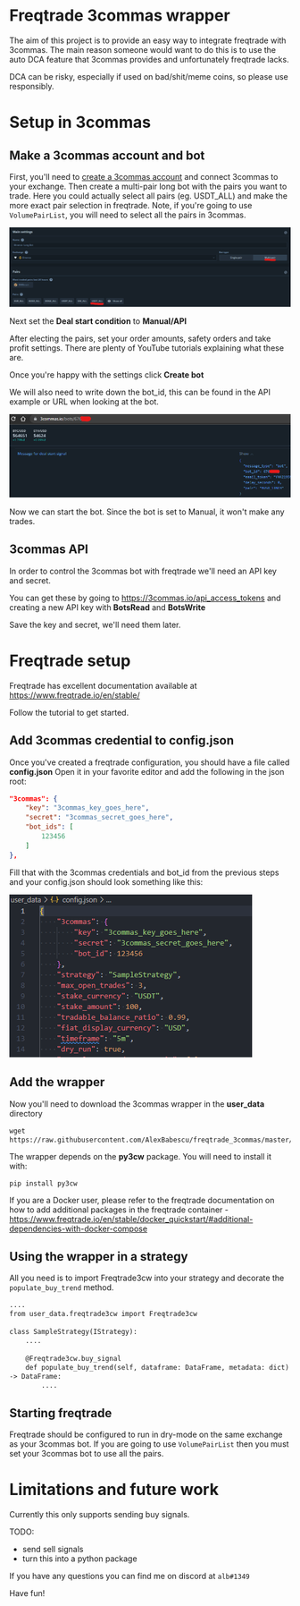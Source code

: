 # Freqtrade 3commas wrapper

The aim of this project is to provide an easy way to integrate freqtrade with 3commas. The main reason someone would want to do this is to use the auto DCA feature that 3commas provides and unfortunately freqtrade lacks.

DCA can be risky, especially if used on bad/shit/meme coins, so please use responsibly.


# Setup in 3commas

## Make a 3commas account and bot

First, you'll need to [create a 3commas account](https://3commas.io/?c=tc331765) and connect 3commas to your exchange.
Then create a multi-pair long bot with the pairs you want to trade. Here you could actually select all pairs (eg. USDT_ALL) and make the more exact pair selection in freqtrade.
Note, if you're going to use `VolumePairList`, you will need to select all the pairs in 3commas.

![create a multi-pair long bot](img/create_bot.png)

Next set the **Deal start condition** to **Manual/API**

After electing the pairs, set your order amounts, safety orders and take profit settings. There are plenty of YouTube tutorials explaining what these are.

Once you're happy with the settings click **Create bot**

We will also need to write down the bot_id, this can be found in the API example or URL when looking at the bot.

![get the bot id](img/bot_id.png)

Now we can start the bot. Since the bot is set to Manual, it won't make any trades.

## 3commas API

In order to control the 3commas bot with freqtrade we'll need an API key and secret.

You can get these by going to https://3commas.io/api_access_tokens and creating a new API key with **BotsRead** and **BotsWrite**

Save the key and secret, we'll need them later.

# Freqtrade setup

Freqtrade has excellent documentation available at https://www.freqtrade.io/en/stable/

Follow the tutorial to get started.

## Add 3commas credential to config.json

Once you've created a freqtrade configuration, you should have a file called **config.json**
Open it in your favorite editor and add the following in the json root:
```json
"3commas": {
	"key": "3commas_key_goes_here",
	"secret": "3commas_secret_goes_here",
	"bot_ids": [
		123456
	]
},
```

Fill that with the 3commas credentials and bot_id from the previous steps and your config.json should look something like this:

![3commas json config](img/3commas_json.png)

## Add the wrapper

Now you'll need to download the 3commas wrapper in the **user_data** directory
```
wget https://raw.githubusercontent.com/AlexBabescu/freqtrade_3commas/master/user_data/freqtrade3cw.py
```
The wrapper depends on the **py3cw** package. You will need to install it with:
```
pip install py3cw
```
If you are a Docker user, please refer to the freqtrade documentation on how to add additional packages in the freqtrade container - https://www.freqtrade.io/en/stable/docker_quickstart/#additional-dependencies-with-docker-compose

## Using the wrapper in a strategy

All you need is to import Freqtrade3cw into your strategy and decorate the `populate_buy_trend` method.
```
....
from user_data.freqtrade3cw import Freqtrade3cw

class SampleStrategy(IStrategy):
	....

	@Freqtrade3cw.buy_signal
	def populate_buy_trend(self, dataframe: DataFrame, metadata: dict) -> DataFrame:
		....
```

## Starting freqtrade

Freqtrade should be configured to run in dry-mode on the same exchange as your 3commas bot.
If you are going to use `VolumePairList` then you must set your 3commas bot to use all the pairs.


# Limitations and future work

Currently this only supports sending buy signals.

TODO:

* send sell signals
* turn this into a python package

If you have any questions you can find me on discord at `alb#1349`

Have fun!